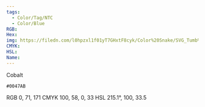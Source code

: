 ```yaml
---
tags:
  - Color/Tag/NTC
  - Color/Blue
RGB: 
Hex: 
img: https://filedn.com/l0hpzxl1f01yT7GHxtF8cyk/Color%20Snake/SVG_Tumb%20Mass%20No%20Name/0047AB.svg
CMYK: 
HSL: 
Name:
---
```

Cobalt
```palette
#0047AB
```
RGB 0, 71, 171
CMYK	100, 58, 0, 33
HSL	215.1°, 100, 33.5